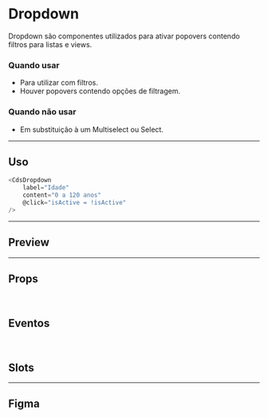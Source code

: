 # Dropdown

Dropdown são componentes utilizados para ativar popovers contendo filtros para listas e views.

### Quando usar

- Para utilizar com filtros.
- Houver popovers contendo opções de filtragem.

### Quando não usar

- Em substituição à um Multiselect ou Select.

---

## Uso

```js
<CdsDropdown
	label="Idade"
	content="0 a 120 anos"
	@click="isActive = !isActive"
/>
```

---

## Preview

<DemoContainer
	:component="CdsDropdown"
	:events="cdsDropdownEvents"
/>

---

## Props

<APITable
	name="Dropdown"
	section="props"
/>
<br />

## Eventos

<APITable
	name="Dropdown"
	section="events"
/>
<br />

## Slots

<APITable
	name="Dropdown"
	section="slots"
/>

---

## Figma

<FigmaFrame
	src="https://embed.figma.com/design/J5fTswomlHu7RXk1gwbUq6/Cuida?node-id=2040-370&embed-host=share"
/>

<script setup>
import { ref } from 'vue';
import CdsDropdown from '@/components/Dropdown.vue';
import APITable from '../../docgen/APITable.vue';
import DemoContainer from '../../docgen/DemoContainer.vue';
import FigmaFrame from '../../docgen/FigmaFrame.vue';

const cdsDropdownEvents = [
	'click'
];
</script>
